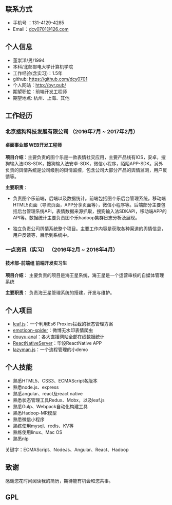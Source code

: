 ## 联系方式
-  手机号 ：131-4129-4285
-  Email：dcy0701@126.com

## 个人信息
- 董崇洋/男/1994
- 本科/北邮邮电大学计算机学院
- 工作经验(含实习)：1.5年
- github: https://github.com/dcy0701
- 个人网站：http://byr.pub/
- 期望职位：前端开发工程师
- 期望地点: 杭州、上海、其他

## 工作经历
### 北京搜狗科技发展有限公司 （2016年7月 ~ 2017年2月）
####  桌面事业部  WEB开发工程师

**项目介绍**：主要负责的图个乐是一款表情社交应用，主要产品线有IOS，安卓，搜狗输入法IOS-SDK，搜狗输入法安卓-SDK，微信小程序，陌陌APP-SDK。另外负责的舆情系统是公司级别的舆情监控，包含公司大部分产品的舆情监测，用户反馈等。

**主要职责**：
- 负责图个乐前端，后端以及数据统计。前端包括图个乐后台管理系统，移动端HTML5页面（导流页面，APP分享页面等），微信小程序等。后端部分主要包括后台管理系统API，表情数据来源抓取，搜狗输入法SDKAPI，移动端APP的API等。数据统计主要负责图个乐hadoop集群日志分析及展现。

- 独立负责公司舆情系统整个项目。主要工作内容是获取各种渠道的舆情信息，用户反馈等，展示到系统中。

### 一点资讯（实习） （2016年2月 ~ 2016年4月）
#### 技术部-前端组  前端开发实习生

**项目介绍**：
主要负责的项目是海王星系统，海王星是一个运营审核的自媒体管理系统

**主要职责**：
负责海王星管理系统的搭建，开发与维护。

## 个人项目
- [leaf.js](https://github.com/dcy0701/leaf.js)：一个利用Es6 Proxies拦截的状态管理方案
- [emoticon-spider](https://github.com/dcy0701/emoticon-spider)：微博无水印表情爬虫
- [douyu-anal](https://github.com/MeCKodo/douyu-anal)：各大直播网站全部在线数据统计
- [ReactNativeServer](https://github.com/dcy0701/ReactNativeServer)：毕设ReactNative APP
- [lazyman.js](https://github.com/dcy0701/project_manage_system)：一个流程管理的小demo

## 个人技能

- 熟悉HTML5、CSS3、ECMAScript各版本
- 熟悉node.js、express
- 熟悉angular、react及react native
- 熟悉状态管理工具Redux、Mobx，以及leaf.js
- 熟悉Gulp、Webpack自动化构建工具
- 熟悉Hadoop-MR模型
- 熟悉微信小程序
- 熟练使用mysql、redis、KV等
- 熟练使用linux、Mac OS
- 熟悉nlp

关键字：ECMAScript、NodeJs、Angular、React、Hadoop

## 致谢

感谢您花时间阅读我的简历，期待能有机会和您共事。

## GPL
